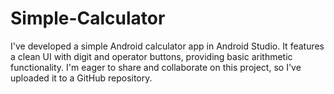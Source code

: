 # Simple-Calculator
 I've developed a simple Android calculator app in Android Studio. It features a clean UI with digit and operator buttons, providing basic arithmetic functionality. I'm eager to share and collaborate on this project, so I've uploaded it to a GitHub repository.
